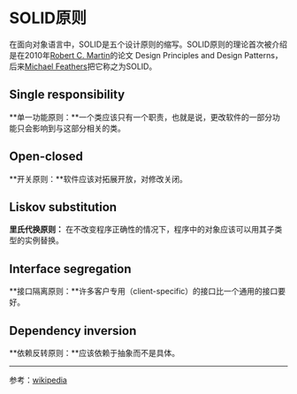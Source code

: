 # SOLID原则

在面向对象语言中，SOLID是五个设计原则的缩写。SOLID原则的理论首次被介绍是在2010年[Robert C. Martin](https://en.wikipedia.org/wiki/Robert_C._Martin)的论文 Design Principles and Design Patterns，后来[Michael Feathers](https://en.wikipedia.org/w/index.php?title=Michael_Feathers&action=edit&redlink=1)把它称之为SOLID。

## Single responsibility

**单一功能原则：**一个类应该只有一个职责，也就是说，更改软件的一部分功能只会影响到与这部分相关的类。

## Open-closed

**开关原则：**软件应该对拓展开放，对修改关闭。

## Liskov substitution

**里氏代换原则：** 在不改变程序正确性的情况下，程序中的对象应该可以用其子类型的实例替换。 

## Interface segregation

**接口隔离原则：**许多客户专用（client-specific）的接口比一个通用的接口要好。

## Dependency inversion

**依赖反转原则：**应该依赖于抽象而不是具体。

---

参考：[wikipedia]( https://en.wikipedia.org/wiki/SOLID )